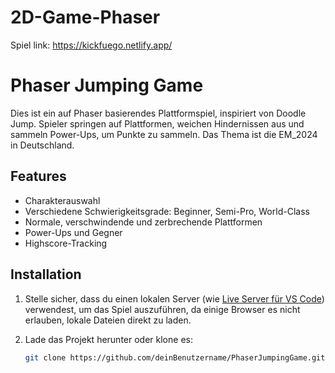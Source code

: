# 2D-Game-Phaser

Spiel link: https://kickfuego.netlify.app/

# Phaser Jumping Game

Dies ist ein auf Phaser basierendes Plattformspiel, inspiriert von Doodle Jump. Spieler springen auf Plattformen, weichen Hindernissen aus und sammeln Power-Ups, um Punkte zu sammeln. Das Thema ist die EM_2024 in Deutschland.

## Features
- Charakterauswahl
- Verschiedene Schwierigkeitsgrade: Beginner, Semi-Pro, World-Class
- Normale, verschwindende und zerbrechende Plattformen
- Power-Ups und Gegner
- Highscore-Tracking

## Installation

1. Stelle sicher, dass du einen lokalen Server (wie [Live Server für VS Code](https://marketplace.visualstudio.com/items?itemName=ritwickdey.LiveServer)) verwendest, um das Spiel auszuführen, da einige Browser es nicht erlauben, lokale Dateien direkt zu laden.
2. Lade das Projekt herunter oder klone es:

   ```bash
   git clone https://github.com/deinBenutzername/PhaserJumpingGame.git
